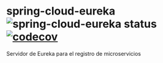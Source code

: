 # spring-cloud-eureka ![spring-cloud-eureka status](https://travis-ci.org/dbgjerez/spring-cloud-eureka.svg?branch=master) [![codecov](https://codecov.io/gh/dbgjerez/spring-cloud-eureka/branch/develop/graph/badge.svg)](https://codecov.io/gh/dbgjerez/spring-cloud-eureka)
Servidor de Eureka para el registro de microservicios
